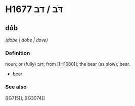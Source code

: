 # H1677 דֹּב / דב

## dôb

_(dobe | dobe | dove)_

### Definition

noun; or (fully) דּוֹב; from [[H1680]]; the bear (as slow); bear.

- bear
### See also

[[G715]], [[G3074]]

